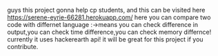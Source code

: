 guys this project gonna help cp students,
and this can be visited here https://serene-eyrie-66281.herokuapp.com/
here you can compare two code with differnet language :->means you can check difference in output,you can check time difference,you can check memory differnce!
currently it uses hackerearth api!
it will be great for this project if you contribute.
